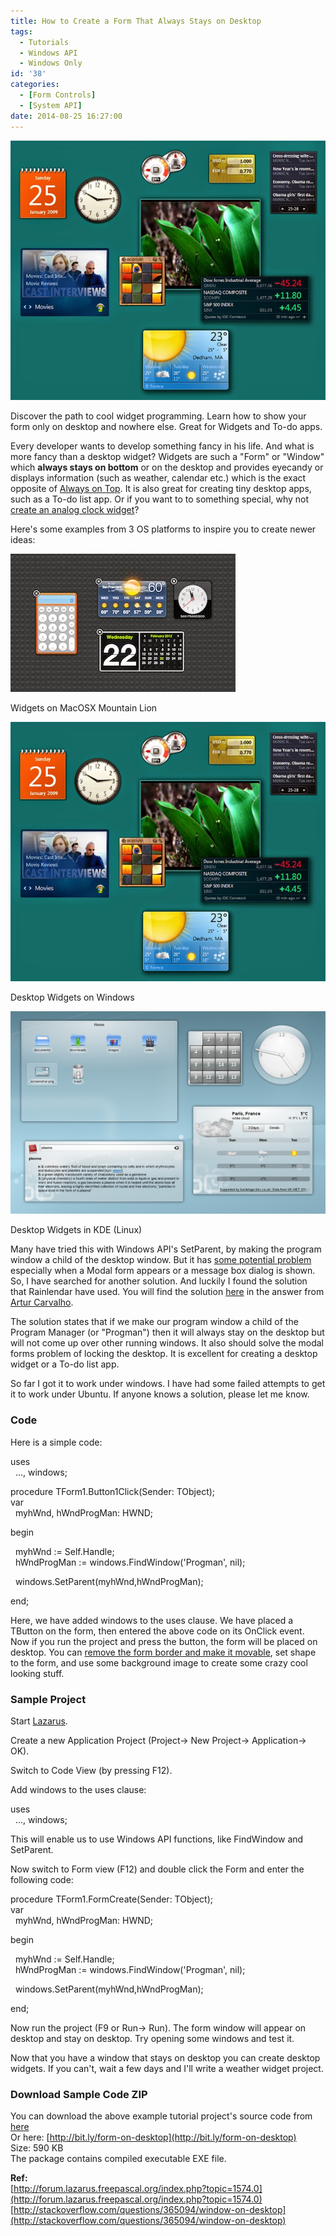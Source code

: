 ```yaml
---
title: How to Create a Form That Always Stays on Desktop
tags:
  - Tutorials
  - Windows API
  - Windows Only
id: '38'
categories:
  - [Form Controls]
  - [System API]
date: 2014-08-25 16:27:00
---
```


![](how-to-create-form-that-always-stays-on/widgets2.jpg)

Discover the path to cool widget programming. Learn how to show your form only on desktop and nowhere else. Great for Widgets and To-do apps.
<!-- more -->
  
  
Every developer wants to develop something fancy in his life. And what is more fancy than a desktop widget? Widgets are such a "Form" or "Window" which **always stays on bottom** or on the desktop and provides eyecandy or displays information (such as weather, calendar etc.) which is the exact opposite of [Always on Top](http://lazplanet.blogspot.com/2014/01/always-on-top-lazarus-form.html). It is also great for creating tiny desktop apps, such as a To-do list app. Or if you want to to something special, why not [create an analog clock widget](http://lazplanet.blogspot.com/2014/06/how-to-make-simple-analog-clock.html)?  
  
Here's some examples from 3 OS platforms to inspire you to create newer ideas:  
  

![Desktop widgets](how-to-create-form-that-always-stays-on/widgets1.jpg "Desktop widgets")

Widgets on MacOSX Mountain Lion

  

![Desktop widgets on Windows](how-to-create-form-that-always-stays-on/widgets2.jpg "Desktop widgets on Windows")

Desktop Widgets on Windows

  

![KDE Desktop Widgets](how-to-create-form-that-always-stays-on/widgets3.png "KDE Desktop Widgets")

Desktop Widgets in KDE (Linux)

  
  
  
Many have tried this with Windows API's SetParent, by making the program window a child of the desktop window. But it has [some potential problem](http://blogs.msdn.com/b/oldnewthing/archive/2004/02/24/79212.aspx) especially when a Modal form appears or a message box dialog is shown. So, I have searched for another solution. And luckily I found the solution that Rainlendar have used. You will find the solution [here](http://stackoverflow.com/questions/365094/window-on-desktop) in the answer from [Artur Carvalho](http://stackoverflow.com/users/1013/artur-carvalho).  
  
  
The solution states that if we make our program window a child of the Program Manager (or "Progman") then it will always stay on the desktop but will not come up over other running windows. It also should solve the modal forms problem of locking the desktop. It is excellent for creating a desktop widget or a To-do list app.  
  
So far I got it to work under windows. I have had some failed attempts to get it to work under Ubuntu. If anyone knows a solution, please let me know.  
  

### Code

  
Here is a simple code:  
  

uses  
  ..., windows;  
  
procedure TForm1.Button1Click(Sender: TObject);  
var  
  myhWnd, hWndProgMan: HWND;  
  
begin  
  
  myhWnd := Self.Handle;  
  hWndProgMan := windows.FindWindow('Progman', nil);  
  
  windows.SetParent(myhWnd,hWndProgMan);  
  
end;

  
Here, we have added windows to the uses clause. We have placed a TButton on the form, then entered the above code on its OnClick event. Now if you run the project and press the button, the form will be placed on desktop. You can [remove the form border and make it movable](http://lazplanet.blogspot.com/2013/06/dragging-form-by-its-body.html), set shape to the form, and use some background image to create some crazy cool looking stuff.  
  
  

### Sample Project

  
Start [Lazarus](http://lazarus.freepascal.org/).  
  
Create a new Application Project (Project-> New Project-> Application-> OK).  
  
  
Switch to Code View (by pressing F12).  
  
Add windows to the uses clause:  
  

uses  
  ..., windows;

  
This will enable us to use Windows API functions, like FindWindow and SetParent.  
  
Now switch to Form view (F12) and double click the Form and enter the following code:  
  

procedure TForm1.FormCreate(Sender: TObject);  
var  
  myhWnd, hWndProgMan: HWND;  
  
begin  
  
  myhWnd := Self.Handle;  
  hWndProgMan := windows.FindWindow('Progman', nil);  
  
  windows.SetParent(myhWnd,hWndProgMan);  
  
end;

  
Now run the project (F9 or Run-> Run). The form window will appear on desktop and stay on desktop. Try opening some windows and test it.  
  
Now that you have a window that stays on desktop you can create desktop widgets. If you can't, wait a few days and I'll write a weather widget project.  
  

### Download Sample Code ZIP

You can download the above example tutorial project's source code from [here](https://www.dropbox.com/s/oobn0w8nyjwlhom/Form-on-desktop.zip?dl=1)  
Or here: [http://bit.ly/form-on-desktop](http://bit.ly/form-on-desktop)  
Size: 590 KB  
The package contains compiled executable EXE file.  
  
**Ref:**  
[http://forum.lazarus.freepascal.org/index.php?topic=1574.0](http://forum.lazarus.freepascal.org/index.php?topic=1574.0)  
[http://stackoverflow.com/questions/365094/window-on-desktop](http://stackoverflow.com/questions/365094/window-on-desktop)